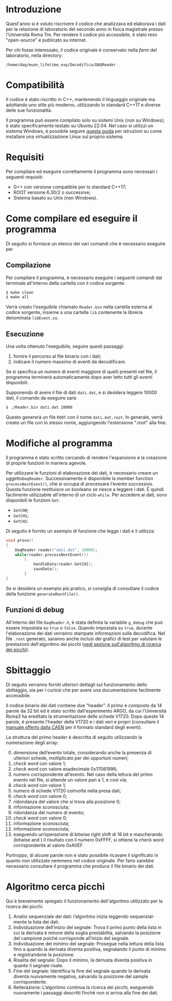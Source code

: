 # Introduzione
Quest'anno si è voluto riscrivere il codice che analizzava ed elaborava i dati per la relazione di laboratorio del secondo anno in fisica magistrale presso l'Università Roma Tre.
Per rendere il codice più accessibile, è stato reso "open-source" e publicato su internet.

Per chi fosse interessato, il codice originale è conservato nella *farm* del laboratorio, nella directory:
```
/home/daq/muon_lifetime_exp/Decodifica/DAQReader
```

# Compatibilità
Il codice è stato riscritto in C++, mantenendo il linguaggio originale ma 
adottando uno stile più moderno, utilizzando lo standard C++17 e diverse delle sue 
funzionalità.

Il programma può essere compilato solo su sistemi Unix (non su Windows); 
è stato specificamente testato su Ubuntu 22.04. Nel caso si utilizzi un 
sistema Windows, è possibile seguire [questa guida](https://learn.microsoft.com/it-it/windows/wsl/install) per istruzioni su come 
installare una virtualizzazione Linux sul proprio sistema.

# Requisiti
Per compilare ed eseguire correttamente il programma sono necessari i seguenti requisiti:
- G++ con versione compatibile per lo standard C++17;
- ROOT versione 6.30/2 o successive;
- Sistema basato su Unix (non Windows).

# Come compilare ed eseguire il programma
Di seguito si fornisce un elenco dei vari comandi che è necessario eseguire per

## Compilazione
Per compilare il programma, è necessario eseguire i seguenti comandi dal 
terminale all'interno della cartella con il codice sorgente:
```bash
$ make clean
$ make all
```
Verrà creato l'eseguibile chiamato `Reader.bin` nella cartella esterna al codice sorgente, insieme a una cartella `lib` contenente la libreria denominata `libEvent.so`.

## Esecuzione
Una volta ottenuto l'eseguibile, seguire questi passaggi:
1. fornire il percorso al file binario con i dati;
2. indicare il numero massimo di eventi da decodificare.

Se si specifica un numero di eventi maggiore di quelli presenti nel file, il programma terminerà automaticamente dopo aver letto tutti gli eventi disponibili.

Supponendo di avere il file di dati `dati.dat`, e si desidera leggere 10000 dati, il comando da eseguire sarà:
```bash
$ ./Reader.bin dati.dat 10000
```

Questo genererà un file `ROOT` con il nome `dati.dat.root`. In generale, verrà creato un file con lo stesso nome, aggiungendo l'estensione ".root" alla fine.

# Modifiche al programma
Il programma è stato scritto cercando di rendere l'espansione e la creazione di proprie funzioni in maniera agevole.

Per utilizzare le funzioni di elaborazione dei dati, è necessario creare un oggetto`DaqReader`. Successivamente è disponibile la member function `processNextEvent()`, che si occupa di processare l'evento successivo. Questa funzione restituisce un booleano se riesce a leggere i dati. È quindi facilmente utilizzabile all'interno di un ciclo `while`. Per accedere ai dati, sono disponibili le funzioni `Get`:
- `GetCH0`;
- `GetCH1`;
- `GetCH2`.

Di seguito è fornito un esempio di funzione che legge i dati e li utilizza:
```C++
void prova()
{
    DaqReader reader("dati.dat", 10000);
    while(reader.processNextEvent())
        {
            handleData(reader.GetCH1);
            saveData();
        }
}
```

Se si desidera un esempio più pratico, si consiglia di consultare il codice della funzione `generateRootFile()`.

## Funzioni di debug
All'interno del file `DaqReader.h`, è stata definita la variabile `g_debug` che può essere impostata su `true` o `false`. Quando impostata su `true`, durante l'elaborazione dei dati verranno stampate informazioni sulla decodifica. Nel file `.root` generato, saranno anche inclusi dei grafici di test per valutare le prestazioni dell'algoritmo dei picchi ([vedi sezione sull'algoritmo di ricerca dei picchi](#algoritmo-cerca-picchi)).

# Sbittaggio
Di seguito verranno forniti ulteriori dettagli sul funzionamento dello sbittaggio, sia per i curiosi che per avere una documentazione facilmente accessibile.

Il codice binario dei dati contiene due "header". Il primo è composto da 14 parole da 32 bit ed è stato scritto dall'esperimento ARGO, da cui l'Università Roma3 ha ereditato la strumentazione delle schede V1720. Dopo queste 14 parole, è presente l'header della V1720 e i dati veri e propri (consultare il [manuale offerto dalla CAEN](https://www.caen.it/products/v1720/) per il formato standard degli eventi).

La struttura del primo header è descritta di seguito utilizzando la numerazione degli array:

0. dimensione dell’evento totale, considerando anche la presenza di ulteriori schede, moltiplicato per dei opportuni numeri;
1. *check word* con valore 1;
2. *check word* con valore esadecimale 0x17081996;
3. numero corrispondente all’evento. Nel caso della lettura del primo
evento nel file, si attende un valore pari a 1, e così via;
4. *check word* con valore 1;
5. numero di schede V1720 coinvolte nella presa dati;
6. *check word* con valore 0;
7. ridondanza del valore che si trova alla posizione 0;
8. informazione sconosciuta;
9. ridondanza del numero di evento;
10. *check word* con valore 0;
11. informazione sconosciuta;
12. informazione sconosciuta;
13. eseguendo un’operazione di bitwise right shift di 16 bit e mascherando
(bitwise and ) il risultato con il numero 0xFFFF, si ottiene la check
word corrispondente al valore 0xA0EF.

Purtroppo, di alcune parole non è stato possibile ricavare il significato in quanto non utilizzate nemmeno nel codice originale. Per farlo sarebbe necessario consultare il programma che produce il file binario dei dati.

# Algoritmo cerca picchi
Qui è brevemente spiegato il funzionamento dell'algoritmo utilizzato per la ricerca dei picchi.

1. Analisi sequenziale dei dati: l’algoritmo inizia leggendo sequenzial-
mente la lista dei dati.
2. Individuazione dell’inizio del segnale: Trova il primo punto della
lista in cui la derivata è minore della soglia prestabilita, salvando la
posizione del campione poiché corrisponde all’inizio del segnale.
3. Individuazione del minimo del segnale: Prosegue nella lettura
della lista fino a quando la derivata diventa positiva, segnalando il
punto di minimo e registrandone la posizione.
4. Risalita del segnale: Dopo il minimo, la derivata diventa positiva in
quanto il segnale risale.
5. Fine del segnale: Identifica la fine del segnale quando la derivata
diventa nuovamente negativa, salvando la posizione del sample corrispondente.
6. Reiterazione: L’algoritmo continua la ricerca dei picchi, eseguendo
nuovamente i passaggi descritti finché non si arriva alla fine dei dati.

